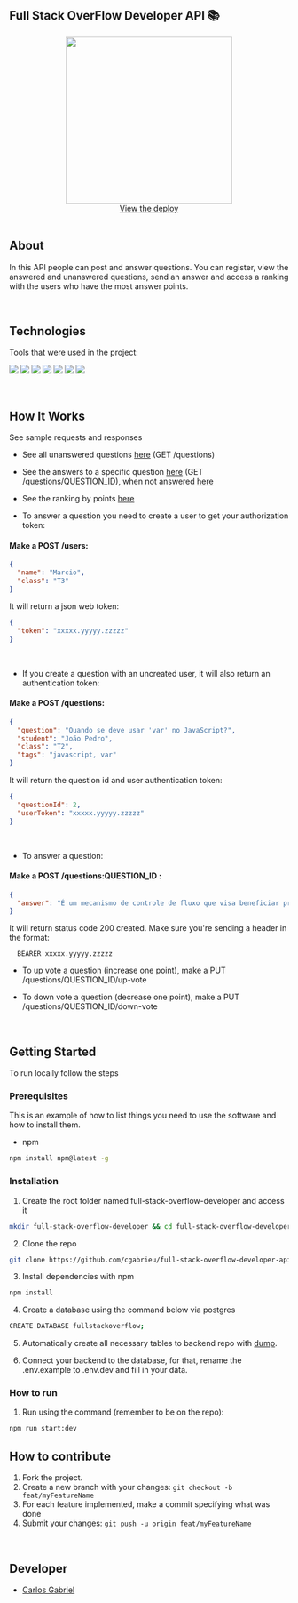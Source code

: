 ## Full Stack OverFlow Developer API 📚

<div align="center">
  <a href="https://fsoverflow.herokuapp.com/questions/1">
    <img src="https://user-images.githubusercontent.com/25062334/144647668-cf0d316d-afc8-48fe-b230-62f9d44d7dfe.png" width="300px">
  </a>
    <br />
    <a href="https://fsoverflow.herokuapp.com/questions/1">View the deploy</a>
    <br />
</div>
  
<br/>

## About

In this API people can post and answer questions. You can register, view the answered and unanswered questions, send an answer and access a ranking with the users who have the most answer points.
    
<br/>

## Technologies

Tools that were used in the project:
<p>
  <img src='https://img.shields.io/badge/Typescript-000000?style=for-the-badge&logo=typescript'>
  <img src='https://img.shields.io/badge/Node.js-000000?style=for-the-badge&logo=nodedotjs'>
  <img src='https://img.shields.io/badge/Express.js-000000?style=for-the-badge&logo=express'>
  <img src='https://img.shields.io/badge/PostgreSQL-000000?style=for-the-badge&logo=postgresql'>
  <img src='https://img.shields.io/badge/eslint-000000?style=for-the-badge&logo=eslint&logoColor=472fb9'>
  <img src='https://img.shields.io/badge/npm-000000?style=for-the-badge&logo=npm'>
  <img src='https://img.shields.io/badge/Heroku-000000?style=for-the-badge&logo=heroku&logoColor=410093'>
</p>

<br/>

## How It Works

See sample requests and responses

- See all unanswered questions [here](https://fsoverflow.herokuapp.com/questions) (GET /questions)

- See the answers to a specific question [here](https://fsoverflow.herokuapp.com/questions/1) (GET /questions/QUESTION_ID), when not answered [here](https://fsoverflow.herokuapp.com/questions/3)

- See the ranking by points [here](https://fsoverflow.herokuapp.com/ranking)

- To answer a question you need to create a user to get your authorization token:
#### Make a POST /users:
```json
{
  "name": "Marcio",
  "class": "T3" 
}
```
It will return a json web token:
```json
{
  "token": "xxxxx.yyyyy.zzzzz"
}
```

<br/>

- If you create a question with an uncreated user, it will also return an authentication token:
#### Make a POST /questions:
```json
{
  "question": "Quando se deve usar 'var' no JavaScript?",
  "student": "João Pedro",
  "class": "T2",
  "tags": "javascript, var"
}
```
It will return the question id and user authentication token:
```json
{
  "questionId": 2,
  "userToken": "xxxxx.yyyyy.zzzzz"
}
```

<br/>

- To answer a question:
#### Make a POST /questions:QUESTION_ID :
```json
{
  "answer": "É um mecanismo de controle de fluxo que visa beneficiar processos assíncronos." 
}
```
It will return status code 200 created. Make sure you're sending a header in the format:
```
  BEARER xxxxx.yyyyy.zzzzz
```

- To up vote a question (increase one point), make a PUT /questions/QUESTION_ID/up-vote

- To down vote a question (decrease one point), make a PUT /questions/QUESTION_ID/down-vote

<br/>

## Getting Started

To run locally follow the steps

### Prerequisites

This is an example of how to list things you need to use the software and how to install them.
* npm
```sh
npm install npm@latest -g
```

### Installation

1. Create the root folder named full-stack-overflow-developer and access it
```sh
mkdir full-stack-overflow-developer && cd full-stack-overflow-developer
```
2. Clone the repo
```sh
git clone https://github.com/cgabrieu/full-stack-overflow-developer-api.git
```
3. Install dependencies with npm
```sh
npm install
```
4. Create a database using the command below via postgres
```sh
CREATE DATABASE fullstackoverflow;
```
5. Automatically create all necessary tables to backend repo with <a href="https://github.com/cgabrieu/full-stack-overflow-developer-api/blob/main/dump.sql">dump</a>. 

8. Connect your backend to the database, for that, rename the .env.example to .env.dev and fill in your data.

### How to run

1. Run using the command (remember to be on the repo): 
```sh
npm run start:dev
```

## How to contribute

1. Fork the project.
2. Create a new branch with your changes: `git checkout -b feat/myFeatureName`
3. For each feature implemented, make a commit specifying what was done
4. Submit your changes: `git push -u origin feat/myFeatureName`


<br/>

## Developer

* [Carlos Gabriel](https://github.com/cgabrieu)

